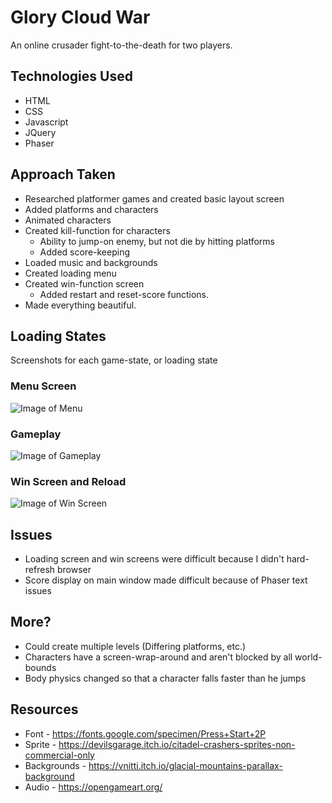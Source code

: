 # Glory Cloud War
An online crusader fight-to-the-death for two players.

## Technologies Used
* HTML
* CSS
* Javascript
* JQuery
* Phaser

## Approach Taken
* Researched platformer games and created basic layout screen
* Added platforms and characters
* Animated characters
* Created kill-function for characters
  - Ability to jump-on enemy, but not die by hitting platforms
  - Added score-keeping
* Loaded music and backgrounds
* Created loading menu
* Created win-function screen
  - Added restart and reset-score functions.
* Made everything beautiful.

## Loading States
Screenshots for each game-state, or loading state

### Menu Screen
![Image of Menu](https://octodex.github.com/images/yaktocat.png)

### Gameplay
![Image of Gameplay](https://octodex.github.com/images/yaktocat.png)

### Win Screen and Reload
![Image of Win Screen](https://octodex.github.com/images/yaktocat.png)

## Issues
* Loading screen and win screens were difficult because I didn't hard-refresh browser
* Score display on main window made difficult because of Phaser text issues

## More?
* Could create multiple levels (Differing platforms, etc.)
* Characters have a screen-wrap-around and aren't blocked by all world-bounds
* Body physics changed so that a character falls faster than he jumps

## Resources
* Font - https://fonts.google.com/specimen/Press+Start+2P
* Sprite - https://devilsgarage.itch.io/citadel-crashers-sprites-non-commercial-only
* Backgrounds - https://vnitti.itch.io/glacial-mountains-parallax-background
* Audio - https://opengameart.org/
